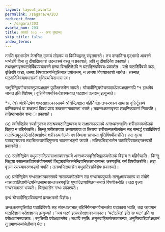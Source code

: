 ```yaml
---
layout: layout_avarta
permalink: /sagara/4/203
redirect_from:
  - /sagara/203
avarta_num: 203
title: आवर्तः २०३ -- अत्र दृष्टान्तः
skip_title: false
index_terms: 
---
```


तमसि मृद्भाण्डेन केनचित् मृण्मयं लोहमयं वा किञ्चिद्वस्तु संवृतमास्ते। तत्र दण्डादिना मृद्भाण्डे आवरणे भग्नेऽपि
विना तु दीपादिप्रकाशं तदन्तःस्थं वस्तु न प्रकाशते, अपि तु दीपादिनैव
प्रकाशते। तथाज्ञानावृतघटादेर्विषयस्यावरणे वृत्त्या विनाशितेऽपि न
घटादिरूपविषयः प्रकाशेत। यतो घटादिर्विषयो जडः, वृत्तिरपि जडा; तस्याः
विषयावरणनिवृत्तिमात्रं प्रयोजनम्, न त्वनया विषयप्रकाशो जायेत। तस्मात्
घटदादिविषयावभासको वृत्तिस्थचिदाभास एव।

चक्षुरिन्द्रियगोचरवस्तुप्रत्यक्षज्ञानं पूर्वोक्तक्रमेण जायते। श्रोत्रादीन्द्रियगोचरपदार्थप्रत्यक्षज्ञानमपि *१ इत्थमेव जायत इति विज्ञेयम्। वृत्तिविषययोरेकदेशस्थत्वात् घटज्ञानं प्रत्यक्षम् इत्युच्यते।

<div class="footnote" markdown="1">
*१. (१) श्रोत्रेन्द्रियेण शब्दसाक्षात्कारसमये श्रोत्रेन्द्रियद्वारा बहिर्निर्गतान्तःकरणस्य साभासा वृत्तिर्दूरस्थं वान्तिकस्थं वा शब्दरूपं विषयं प्राप्य शब्दसमानाकारतां
भजते। तदान्तःकरणवृत्त्या शब्दनिष्ठावरणं निवर्त्यते। तन्निष्ठाभासेन शब्द ः प्रकाशते।

(२) त्वगिन्द्रियेण स्पर्शगुणस्य तदाश्रयघटादिद्रव्यस्य च साक्षात्कारसमये अन्तःकरणवृत्तिः शरीरात्मकगोलकं विहाय न बहिर्गच्छति। किन्तु
शरीराश्रयया अन्याश्रयया वा क्रियया शरीरात्मकगोलकेन सह सम्बद्धं घटादिविषयं तदाश्रितमृदुकठिनादिस्पर्शांश्च शरीररूपगोलके एव स्थित्वा साभासा वृत्तिर्विषयीकरोति। तदा
वृत्त्या घटाद्याश्रयस्य तदाश्रितस्पर्शादिगुणस्य चावरणभङ्गो जायते। तन्निष्ठचिदाभासेन
घटादिविषयतद्गतस्पर्शो प्रकाश्येते।

(३) रसनेन्द्रियेण मधुराम्लादिरससाक्षात्कारसमये अन्तःकरणवृत्तिजिह्वारूपगोलकं विहाय न बहिर्गच्छति। किन्तु जिह्वया रसात्मकविषयसंयोगसमये जिह्वाग्रवर्तिरसनेन्द्रियनिष्ठसाभासान्तः करणवृत्तिः रसं विषयीकरोति। तदा वृत्त्या रसस्यावरणभङ्गो भवति। तत्स्थचिदाभासेन मधुरादिरसविशेषः प्रकाश्यते।

(४) घ्राणेन्द्रियेण गन्धसाक्षात्कारसमये नासारूपगोलकेन सह गन्धाश्रयपुष्पादेः तत्सूक्ष्मावयवस्य वा संयोगे नासाग्रवर्तिघ्राणेन्द्रियनिष्ठसाभासान्तःकरणवृत्तिः
पुष्पादिद्रव्याश्रितगन्धमात्रं विषयीकरोति। तदा वृत्त्या गन्धस्यावरणं भज्यते।
चिदाभासेन गन्धः प्रकाश्यते।

इत्थं श्रोत्रादीन्द्रियविषयाणां प्रत्यक्षक्रमो विज्ञेयः।
</div>

अन्तःकरणवृत्तिर्यदा घटादिविषयैः सह संबन्धालाभात् बहिर्निर्गमनाभावेनान्तरेव घटाकारा भवति, तदा जायमानं घटादिज्ञानं परोक्षज्ञानम् इत्युच्यते।
'अयं घटः' इत्यपरोक्षज्ञानस्याकारः। 'घटोऽस्ति' इति सः घटः' इति
वा परोक्षज्ञानस्याकारः। स्मृतिरपि परोक्षज्ञानमेव। तथापि स्मृतिः अनुभवाहितसंस्कारजन्या, अनुमित्यादिपरोक्षज्ञानं तु प्रमाणजन्यमितीयान् भेदः।

